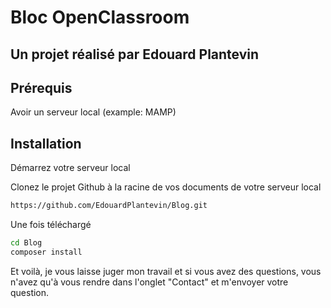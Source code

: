# Bloc OpenClassroom
## Un projet réalisé par Edouard Plantevin 

## Prérequis

Avoir un serveur local (example: MAMP)

## Installation

Démarrez votre serveur local  

Clonez le projet Github à la racine de vos documents de votre serveur local

```sh
https://github.com/EdouardPlantevin/Blog.git
```

Une fois téléchargé

```sh
cd Blog
composer install
```

Et voilà, je vous laisse juger mon travail et si vous avez des questions, vous n'avez qu'à vous rendre dans l'onglet "Contact" et m'envoyer votre question.
